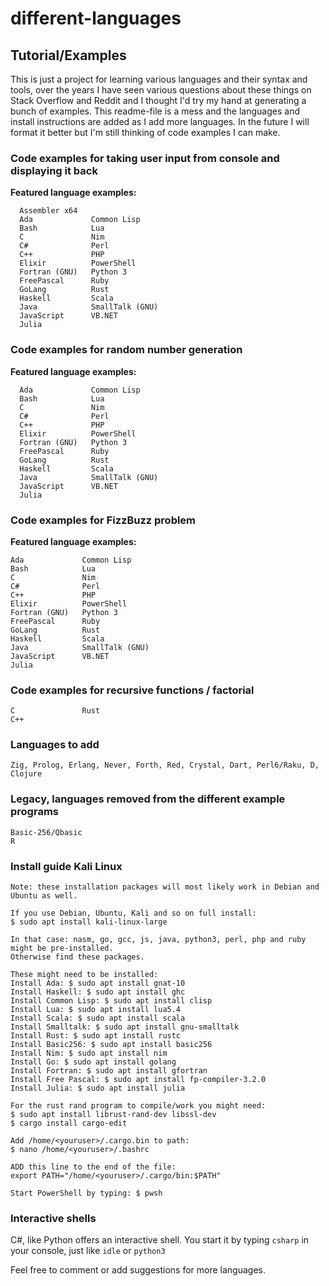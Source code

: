 # different-languages
## Tutorial/Examples

This is just a project for learning various languages and their syntax and tools, over the years I have seen various questions about these things on Stack Overflow and Reddit and I thought I'd try my hand at generating a bunch of examples. This readme-file is a mess and the languages and install instructions are added as I add more languages. In the future I will format it better but I'm still thinking of code examples I can make.

### Code examples for taking user input from console and displaying it back

**Featured language examples:**

``` text
  Assembler x64
  Ada             Common Lisp
  Bash            Lua
  C               Nim
  C#              Perl
  C++             PHP
  Elixir          PowerShell
  Fortran (GNU)   Python 3
  FreePascal      Ruby
  GoLang          Rust
  Haskell         Scala      
  Java            SmallTalk (GNU)
  JavaScript      VB.NET
  Julia
```

### Code examples for random number generation

**Featured language examples:**

``` text
  Ada             Common Lisp
  Bash            Lua
  C               Nim
  C#              Perl
  C++             PHP
  Elixir          PowerShell
  Fortran (GNU)   Python 3
  FreePascal      Ruby
  GoLang          Rust
  Haskell         Scala      
  Java            SmallTalk (GNU)
  JavaScript      VB.NET
  Julia
```

### Code examples for FizzBuzz problem

**Featured language examples:**

``` text
Ada             Common Lisp
Bash            Lua
C               Nim
C#              Perl
C++             PHP
Elixir          PowerShell
Fortran (GNU)   Python 3
FreePascal      Ruby
GoLang          Rust
Haskell         Scala      
Java            SmallTalk (GNU)
JavaScript      VB.NET
Julia
```

### Code examples for recursive functions / factorial

``` text
C               Rust
C++
```

### Languages to add

``` text
Zig, Prolog, Erlang, Never, Forth, Red, Crystal, Dart, Perl6/Raku, D, Clojure
```

### Legacy, languages removed from the different example programs

``` text
Basic-256/Qbasic    
R
```

### Install guide Kali Linux

``` text
Note: these installation packages will most likely work in Debian and Ubuntu as well.

If you use Debian, Ubuntu, Kali and so on full install:
$ sudo apt install kali-linux-large

In that case: nasm, go, gcc, js, java, python3, perl, php and ruby might be pre-installed.
Otherwise find these packages.

These might need to be installed:
Install Ada: $ sudo apt install gnat-10
Install Haskell: $ sudo apt install ghc
Install Common Lisp: $ sudo apt install clisp
Install Lua: $ sudo apt install lua5.4
Install Scala: $ sudo apt install scala
Install Smalltalk: $ sudo apt install gnu-smalltalk
Install Rust: $ sudo apt install rustc
Install Basic256: $ sudo apt install basic256
Install Nim: $ sudo apt install nim
Install Go: $ sudo apt install golang
Install Fortran: $ sudo apt install gfortran
Install Free Pascal: $ sudo apt install fp-compiler-3.2.0
Install Julia: $ sudo apt install julia

For the rust rand program to compile/work you might need:
$ sudo apt install librust-rand-dev libssl-dev
$ cargo install cargo-edit

Add /home/<youruser>/.cargo.bin to path:
$ nano /home/<youruser>/.bashrc

ADD this line to the end of the file:
export PATH="/home/<youruser>/.cargo/bin:$PATH"

Start PowerShell by typing: $ pwsh

```

### Interactive shells

C#, like Python offers an interactive shell. You start it by typing `csharp` in your console, just like `idle` or `python3`

Feel free to comment or add suggestions for more languages.
